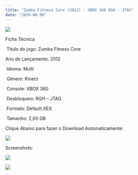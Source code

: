 ```yaml
---
title: "Zumba Fitness Core (2012) - XBOX 360 RGH - JTAG"
date: "2020-06-08"
---
```


![](https://1.bp.blogspot.com/-bThkAES4Ny0/Xt5Q790pP0I/AAAAAAAALGM/Gh_SkTvTvfwRKCFAjHVjt3cF1ZT7iCgZwCK4BGAsYHg/s320/Screenshot_1.png)

Ficha Técnica

 Titulo do jogo: Zumba Fitness Core

Ano de Lançamento: 2012

 Idioma: Multi

 Gênero: Kinect

 Console: XBOX 360

 Desbloqueio: RGH – JTAG

 Formato: Default.XEX

 Tamanho: 2,00 GB

Clique Abaixo para fazer o Download Automaticamente:

[![](https://1.bp.blogspot.com/-4SUqXRoRWc0/XtsW72LDzrI/AAAAAAAAKHM/qo1oDro7CI03qjIvaVCl6yKZ3v_F_JvBwCK4BGAsYHg/APRENDA-Recupdsdasdasdaerado.png)](https://zee.gl/7f7TR7)

Screenshots:

[![](https://1.bp.blogspot.com/-oDhSuLKqB7Q/Xt5Q7A0O9BI/AAAAAAAALGI/nFw-iPxN5TkwF0RwMtxxnwgnznMXThz6gCK4BGAsYHg/w400-h225/maxresdefault.jpg)](https://1.bp.blogspot.com/-oDhSuLKqB7Q/Xt5Q7A0O9BI/AAAAAAAALGI/nFw-iPxN5TkwF0RwMtxxnwgnznMXThz6gCK4BGAsYHg/s1280/maxresdefault.jpg)

[![](https://1.bp.blogspot.com/-nzIHKIUE-SA/Xt5Q6pQETdI/AAAAAAAALGE/TxzNL2ulyEcqGNao_wzr9ghdfTVVZPxpwCK4BGAsYHg/w400-h300/hqdefault.jpg)](https://1.bp.blogspot.com/-nzIHKIUE-SA/Xt5Q6pQETdI/AAAAAAAALGE/TxzNL2ulyEcqGNao_wzr9ghdfTVVZPxpwCK4BGAsYHg/s480/hqdefault.jpg)
